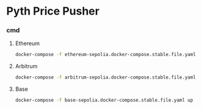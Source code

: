 # Pyth Price Pusher

### cmd

1. Ethereum
   ```bash
   docker-compose -f ethereum-sepolia.docker-compose.stable.file.yaml up
    ```
2. Arbitrum
    ```bash
   docker-compose -f arbitrum-sepolia.docker-compose.stable.file.yaml up
    ```
2. Base
    ```bash
   docker-compose -f base-sepolia.docker-compose.stable.file.yaml up
    ```